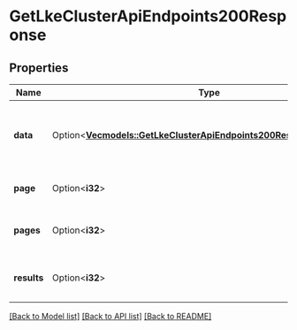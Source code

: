 # GetLkeClusterApiEndpoints200Response

## Properties

Name | Type | Description | Notes
------------ | ------------- | ------------- | -------------
**data** | Option<[**Vec<models::GetLkeClusterApiEndpoints200ResponseDataInner>**](get_lke_cluster_api_endpoints_200_response_data_inner.md)> | The Kubernetes API server endpoints for this cluster. | [optional]
**page** | Option<**i32**> | __Read-only__ The current [page](https://techdocs.akamai.com/linode-api/reference/pagination). | [optional][readonly]
**pages** | Option<**i32**> | __Read-only__ The total number of [pages](https://techdocs.akamai.com/linode-api/reference/pagination). | [optional][readonly]
**results** | Option<**i32**> | __Read-only__ The total number of results. | [optional][readonly]

[[Back to Model list]](../README.md#documentation-for-models) [[Back to API list]](../README.md#documentation-for-api-endpoints) [[Back to README]](../README.md)


